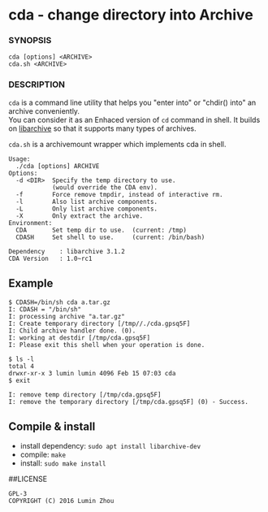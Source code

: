 # cda - change directory into Archive

### SYNOPSIS
`cda [options] <ARCHIVE> `  
`cda.sh <ARCHIVE>`

### DESCRIPTION
`cda` is a command line utility that helps you "enter into" or "chdir() into" an archive conveniently.  
You can consider it as an Enhaced version of `cd` command in shell. It builds on [libarchive](https://github.com/libarchive/libarchive) so that it supports many types of archives.
  
`cda.sh` is a archivemount wrapper which implements cda in shell.  

```shell
Usage:
  ./cda [options] ARCHIVE
Options:
  -d <DIR>  Specify the temp directory to use.
            (would override the CDA env).
  -f        Force remove tmpdir, instead of interactive rm.
  -l        Also list archive components.
  -L        Only list archive components.
  -X        Only extract the archive.
Environment:
  CDA       Set temp dir to use.  (current: /tmp)
  CDASH     Set shell to use.     (current: /bin/bash)

Dependency    : libarchive 3.1.2
CDA Version   : 1.0~rc1
```

## Example 
```
$ CDASH=/bin/sh cda a.tar.gz
I: CDASH = "/bin/sh"
I: processing archive "a.tar.gz"
I: Create temporary directory [/tmp//./cda.gpsq5F]
I: Child archive handler done. (0).
I: working at destdir [/tmp/cda.gpsq5F]
I: Please exit this shell when your operation is done.

$ ls -l
total 4
drwxr-xr-x 3 lumin lumin 4096 Feb 15 07:03 cda
$ exit

I: remove temp directory [/tmp/cda.gpsq5F]
I: remove the temporary directory [/tmp/cda.gpsq5F] (0) - Success.
```

## Compile & install
* install dependency: `sudo apt install libarchive-dev`  
* compile: `make`  
* install: `sudo make install`  

##LICENSE
```
GPL-3
COPYRIGHT (C) 2016 Lumin Zhou
```
